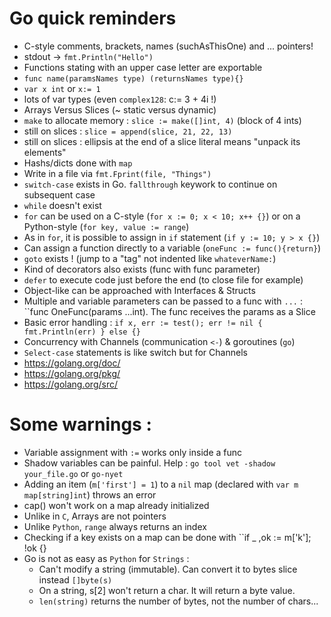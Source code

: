 # Go quick reminders

- C-style comments, brackets, names (suchAsThisOne) and ... pointers!
- stdout -> ``fmt.Println("Hello")``
- Functions stating with an upper case letter are exportable
- ``func name(paramsNames type) (returnsNames type){}``
- ``var x int``  or ``x:= 1``
- lots of var types (even ``complex128``: c:= 3 + 4i !)
- Arrays Versus Slices (~ static versus dynamic)
- ``make`` to allocate memory : ``slice := make([]int, 4)`` (block of 4 ints)
- still on slices : ``slice = append(slice, 21, 22, 13)``
- still on slices : ellipsis at the end of a slice literal means "unpack its elements"
- Hashs/dicts done with ``map``
- Write in a file via ``fmt.Fprint(file, "Things")``
- ``switch-case`` exists in Go. ``fallthrough`` keywork to continue on subsequent case
- ``while`` doesn't exist
- ``for`` can be used on a C-style (``for x := 0; x < 10; x++ {}``) 
or on a Python-style (``for key, value := range``)
- As in ``for``, it is possible to assign in ``if`` statement (``if y := 10; y > x {}``)
- Can assign a function directly to a variable (``oneFunc := func(){return}``)
- ``goto`` exists !  (jump to a "tag" not indented like ``whateverName:``)
- Kind of decorators also exists (func with func parameter)
- ``defer`` to execute code just before the end (to close file for example)
- Object-like can be approached with Interfaces & Structs
- Multiple and variable parameters can be passed to a func with ``...``
  : ``func OneFunc(params ...int). The func receives the params as a Slice
- Basic error handling : ``if x, err := test(); err != nil { fmt.Println(err) } else {}``
- Concurrency with Channels (communication ``<-``) & goroutines (``go``)
- ``Select-case`` statements is like switch but for Channels
- https://golang.org/doc/
- https://golang.org/pkg/
- https://golang.org/src/

# Some warnings :
- Variable assignment with ``:=`` works only inside a func
- Shadow variables can be painful. Help : ``go tool vet -shadow your_file.go``
  or ``go-nyet``
- Adding an item (``m['first'] = 1``) to a ``nil`` map (declared with ``var m map[string]int``)
  throws an error
- cap() won't work on a map already initialized
- Unlike in ``C``, Arrays are not pointers
- Unlike ``Python``,  ``range`` always returns an index
- Checking if a key exists on a map can be done with ``if _ ,ok := m['k']; !ok
  {}
- Go is not as easy as ``Python`` for ``Strings`` : 
  - Can't modify a string (immutable). Can convert it to bytes slice instead ``[]byte(s)``
  - On a string, s[2] won't return a char. It will return a byte value.
  - ``len(string)`` returns the number of bytes, not the number of chars...

